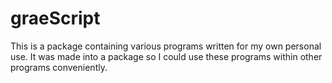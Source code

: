 # graeScript

This is a package containing various programs written for my own personal use. It was made into a package so I could use these programs within other programs conveniently.
